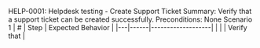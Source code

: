 HELP-0001: Helpdesk testing - Create Support Ticket
Summary: Verify that a support ticket can be created successfully.
Preconditions: None
Scenario 1
 | \# | Step | Expected Behavior | 
 |---|------|-------------------| 
 |   |      | Verify that       | 
